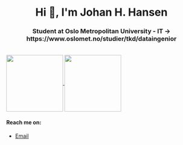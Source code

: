 <h1 align="center">Hi 👋, I'm Johan H. Hansen</h1>
<h3 align="center">Student at Oslo Metropolitan University - IT -> https://www.oslomet.no/studier/tkd/dataingenior</h3> 
<br> 
<a href="https://github.com/Githansen/github-readme-stats">
  <img align="center" style="height: 150px;" src="https://github-readme-stats.anuraghazra1.vercel.app/api/top-langs/?username=Githansen&layout=compact&theme=material-palenight" />
</a>
    <a href="https://github.com/Githansen/github-readme-stats">
  <img align="center" style="height: 150px;" src="https://github-readme-stats.anuraghazra1.vercel.app/api?username=Githansen&show_icons=true&include_all_commits=true&theme=material-palenight" />
</a>
   
<h4> Reach me on:  </h4>
  <ul>
 
  <li> <a href = "mailto:johan.h.hansen@hotmail.com">Email</a>
  </li>
  <ul> <br>

